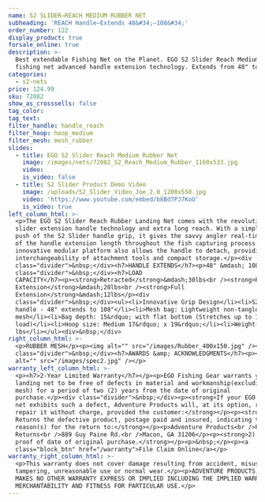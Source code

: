 ```yaml
---
name: S2 SLIDER—REACH MEDIUM RUBBER NET
subheading: 'REACH Handle—Extends 48&#34;–108&#34;'
order_number: 122
display_product: true
forsale_online: true
description: >-
  Best extendable Fishing Net on the Planet. EGO S2 Slider Reach Medium Rubber
  fishing net advanced handle extension technology. Extends from 48" to 108"
categories:
  - s2-nets
price: 124.99
sku: 72082
show_as_crosssells: false
tag_color:
tag_text:
filter_handle: handle_reach
filter_hoop: hoop_medium
filter_mesh: mesh_rubber
slides:
  - title: EGO S2 Slider Reach Medium Rubber Net
    image: /images/nets/72082_S2_Reach_Medium_Rubber_1160x533.jpg
    video:
    is_video: false
  - title: S2 Slider Product Demo Video
    image: /uploads/S2_Slider_Video_Joe_2.0_1200x550.jpg
    video: 'https://www.youtube.com/embed/b8Bd7PJ7KoU'
    is_video: true
left_column_html: >-
  <p>The EGO S2 Slider Reach Rubber Landing Net comes with the revolutionary S2
  slider extension handle technology and extra long reach. With a simple pull or
  push of the S2 Slider handle grip, it gives the savvy angler real-time control
  of the handle extension length throughout the fish capturing process. The
  innovative modular platform also allows the handle to detach, providing
  interchangeability of attachment tools and compact storage.</p><div
  class="divider">&nbsp;</div><h7>HANDLE EXTENDS</h7><p>48" &mdash; 108"</p><div
  class="divider">&nbsp;</div><h7>LOAD
  CAPACITY</h7><p><strong>Retracted</strong>&mdash;30lbs<br /><strong>Partial
  Extension</strong>&mdash;20lbs<br /><strong>Full
  Extension</strong>&mdash;12lbs</p><div
  class="divider">&nbsp;</div><ul><li>Innovative Grip Design</li><li>S2 Slider
  handle - 48" extends to 108"</li><li>Mesh bag: Lightweight non-tangle rubber
  mesh</li><li>Bag depth: 15&rdquo; with flat bottom (Stretches up to 1.5X with
  load)</li><li>Hoop size: Medium 17&rdquo; x 19&rdquo;</li><li>Weight: 3.9
  lbs</li></ul><div>&nbsp;</div>
right_column_html: >-
  <p>RUBBER MESH</p><p><img alt="" src="/images/Rubber_400x150.jpg" /></p><div
  class="divider">&nbsp;</div><h7>AWARDS &amp; ACKNOWLEDGMENTS</h7><p><img
  alt="" src="/images/spec2.jpg" /></p>
warranty_left_column_html: >-
  <p><h7>2-Year Limited Warranty</h7></p><p>EGO Fishing Gear warrants your EGO
  landing net to be free of defects in material and workmanship(excluding net
  mesh) for a period of two (2) years from the date of original
  purchase.</p><div class="divider">&nbsp;</div><p><strong>If your EGO fishing
  net exhibits such a defect, Adventure Products will, at its option, replace or
  repair it without charge, provided the customer:</strong></p><p><strong>1)
  Returns the defective product, postage paid and insured, indicating the
  reason(s) for the return to:</strong></p><p>Adventure Products<br />Product
  Returns<br />889 Guy Paine Rd.<br />Macon, GA 31206</p><p><strong>2) Submits
  proof of date of original purchase.</strong></p><p>&nbsp;</p><p><a
  class="block_btn" href="/warranty">File Claim Online</a></p>
warranty_right_column_html: >-
  <p>This warranty does not cover damage resulting from accident, misuse, abuse,
  tampering, unreasonable use or normal wear.</p><p>ADVENTURE PRODUCTS, INC.
  MAKES NO OTHER WARRANTY EXPRESS OR IMPLIED INCLUDING THE IMPLIED WARRANTIES OF
  MERCHANTABILITY AND FITNESS FOR PARTICULAR USE.</p>
---
```

